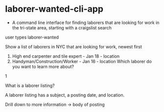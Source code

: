 # laborer-wanted-cli-app

- A command line interface for finding laborers that are looking
for work in the tri-state area, starting with a craigslist search

user types laborer-wanted

Show a list of laborers in NYC that are looking for work, newest first

1.  High end carpenter and tile expert - Jan 18 - location
2.  Handyman/Construction/Worker       - Jan 16 - location
Which laborer do you want to learn more about?

1

What is a laborer listing?

A laborer listing has a subject, a posting date, and location.


Drill down to more information -> body of posting
